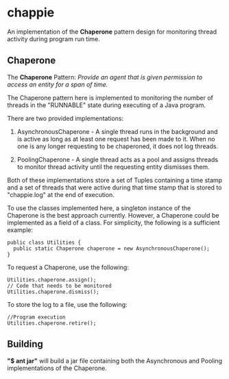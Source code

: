 # chappie

An implementation of the **Chaperone** pattern design for monitoring thread activity during program run time.

## Chaperone

The **Chaperone** Pattern:
*Provide an agent that is given permission to access an entity for a span of time.*

The Chaperone pattern here is implemented to monitoring the number of threads in the "RUNNABLE" state during executing of a Java program.

There are two provided implementations:

1) AsynchronousChaperone - A single thread runs in the background and is active as long as at least one request has been made to it. When no one is any longer requesting to be chaperoned, it does not log threads.

2) PoolingChaperone - A single thread acts as a pool and assigns threads to monitor thread activity until the requesting entity dismisses them.

Both of these implementations store a set of Tuples containing a time stamp and a set of threads that were active during that time stamp that is stored to "chappie.log" at the end of execution.

To use the classes implemented here, a singleton instance of the Chaperone is the best approach currently. However, a Chaperone could be implemented as a field of a class. For simplicity, the following is a sufficient example:

```
public class Utilities {
  public static Chaperone chaperone = new AsynchronousChaperone();
}
```

To request a Chaperone, use the following:

```
Utilities.chaperone.assign();
// Code that needs to be monitored
Utilities.chaperone.dismiss();
```

To store the log to a file, use the following:

```
//Program execution
Utilities.chaperone.retire();
```

## Building

**"$ ant jar"** will build a jar file containing both the Asynchronous and Pooling implementations of the Chaperone.
